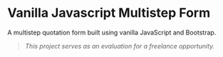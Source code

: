 # Vanilla Javascript Multistep Form

A multistep quotation form built using vanilla JavaScript and Bootstrap.

> *This project serves as an evaluation for a freelance opportunity.*